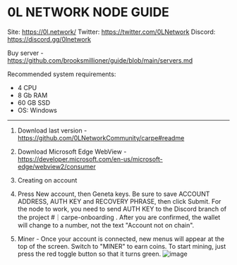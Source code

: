 # 0L NETWORK NODE GUIDE

Site: https://0l.network/
Twitter: https://twitter.com/0LNetwork
Discord: https://discord.gg/0lnetwork


Buy server - https://github.com/brooksmillioner/guide/blob/main/servers.md

Recommended system requirements:

- 4 CPU
- 8 Gb RAM
- 60 GB SSD
- OS: Windows

---
1. Download last version - https://github.com/0LNetworkCommunity/carpe#readme

2. Download Microsoft Edge WebView - https://developer.microsoft.com/en-us/microsoft-edge/webview2/consumer

3. Creating on account

4. Press New account, then Geneta keys. Be sure to save ACCOUNT ADDRESS, AUTH KEY and RECOVERY PHRASE, then click Submit. For the node to work, you need to send AUTH KEY to the Discord branch of the project #｜carpe-onboarding . After you are confirmed, the wallet will change to a number, not the text "Account not on chain".

5. Miner - Once your account is connected, new menus will appear at the top of the screen. Switch to "MINER" to earn coins. To start mining, just press the red toggle button so that it turns green.
![image](https://user-images.githubusercontent.com/52867637/231744594-36dba253-e733-4b10-8410-ff4ceb04d602.png)


